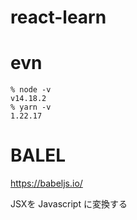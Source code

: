 # react-learn

# evn 
```
% node -v 
v14.18.2
% yarn -v 
1.22.17
```

# BALEL
https://babeljs.io/

JSXを Javascript に変換する




